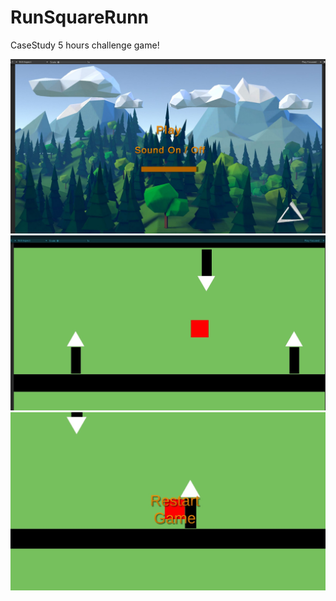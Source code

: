 # RunSquareRunn
CaseStudy
5 hours challenge game!

![](https://github.com/bbatus/RunSquareRunn/blob/master/Packages/Images/Ekran%20g%C3%B6r%C3%BCnt%C3%BCs%C3%BC%202023-08-12%20213338.jpeg)
![](https://github.com/bbatus/RunSquareRunn/blob/master/Packages/Images/Ekran%20g%C3%B6r%C3%BCnt%C3%BCs%C3%BC%202023-08-12%20213528.jpeg)
![](https://github.com/bbatus/RunSquareRunn/blob/master/Packages/Images/Ekran%20g%C3%B6r%C3%BCnt%C3%BCs%C3%BC%202023-08-12%20213605.jpeg)
